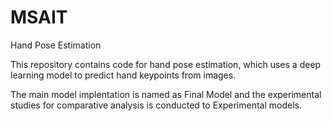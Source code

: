 # MSAIT
Hand Pose Estimation

This repository contains code for hand pose estimation, which uses a deep learning model to predict hand keypoints from images.

The main model implentation is named as Final Model and the experimental studies for comparative analysis is conducted to Experimental models.
